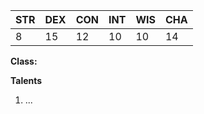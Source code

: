 | STR | DEX | CON | INT | WIS | CHA |
| --- | --- | --- | --- | --- | --- |
| 8   | 15  | 12  | 10  | 10  | 14  |
**Class:** 


**Talents**
1. ...
